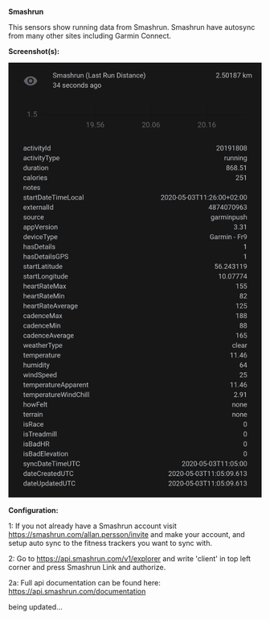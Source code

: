 **Smashrun**

This sensors show running data from Smashrun. Smashrun have autosync from many other sites including Garmin Connect.

**Screenshot(s):**

![Screenshot 1](https://github.com/Danish-Home-Assistant-Community/projects_and_ideas/blob/master/Smashrun/screenshot.jpg)

**Configuration:**

1: If you not already have a Smashrun account visit https://smashrun.com/allan.persson/invite and make your account, and setup auto sync to the fitness trackers you want to sync with.

2: Go to https://api.smashrun.com/v1/explorer and write 'client' in top left corner and press Smashrun Link and authorize.

2a: Full api documentation can be found here: https://api.smashrun.com/documentation

being updated...
